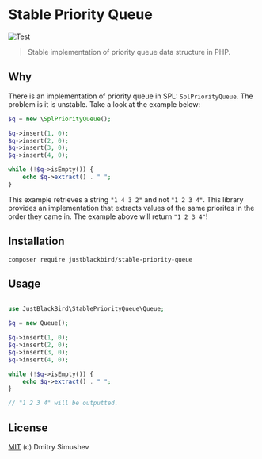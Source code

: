 # Stable Priority Queue

![Test](https://github.com/JustBlackBird/stable-priority-queue/workflows/Test/badge.svg)

> Stable implementation of priority queue data structure in PHP.

## Why

There is an implementation of  priority queue in SPL: `SplPriorityQueue`. The problem is it is unstable. Take a look at the example below:

```php
$q = new \SplPriorityQueue();

$q->insert(1, 0);
$q->insert(2, 0);
$q->insert(3, 0);
$q->insert(4, 0);

while (!$q->isEmpty()) {
    echo $q->extract() . " ";
}
```

This example retrieves a string `"1 4 3 2"` and not `"1 2 3 4"`. This library provides an implementation that extracts values of the same priorites in the order they came in. The example above will return `"1 2 3 4"`! 

## Installation

```
composer require justblackbird/stable-priority-queue
```

## Usage

```php

use JustBlackBird\StablePriorityQueue\Queue;

$q = new Queue();

$q->insert(1, 0);
$q->insert(2, 0);
$q->insert(3, 0);
$q->insert(4, 0);

while (!$q->isEmpty()) {
    echo $q->extract() . " ";
}

// "1 2 3 4" will be outputted.
```

## License

[MIT](http://opensource.org/licenses/MIT) (c) Dmitry Simushev
